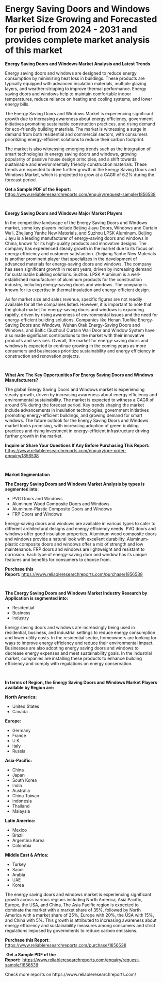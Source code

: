 <p><h1>Energy Saving Doors and Windows Market Size Growing and Forecasted for period from 2024 - 2031 and provides complete market analysis of this market</h1></p><p><strong>Energy Saving Doors and Windows Market Analysis and Latest Trends</strong></p>
<p><p>Energy saving doors and windows are designed to reduce energy consumption by minimizing heat loss in buildings. These products are typically equipped with advanced insulation materials, multiple glazing layers, and weather-stripping to improve thermal performance. Energy saving doors and windows help to maintain comfortable indoor temperatures, reduce reliance on heating and cooling systems, and lower energy bills.</p><p>The Energy Saving Doors and Windows Market is experiencing significant growth due to increasing awareness about energy efficiency, government initiatives promoting sustainable construction practices, and rising demand for eco-friendly building materials. The market is witnessing a surge in demand from both residential and commercial sectors, with consumers prioritizing energy-efficient solutions to reduce their carbon footprint.</p><p>The market is also witnessing emerging trends such as the integration of smart technologies in energy saving doors and windows, growing popularity of passive house design principles, and a shift towards sustainable and environmentally friendly construction materials. These trends are expected to drive further growth in the Energy Saving Doors and Windows Market, which is projected to grow at a CAGR of 6.2% during the forecast period.</p></p>
<p><strong>Get a Sample PDF of the Report:&nbsp;</strong> <a href="https://www.reliableresearchreports.com/enquiry/request-sample/1856538">https://www.reliableresearchreports.com/enquiry/request-sample/1856538</a></p>
<p>&nbsp;</p>
<p><strong>Energy Saving Doors and Windows Major Market Players</strong></p>
<p><p>In the competitive landscape of the Energy Saving Doors and Windows market, some key players include Beijing Jiayu Doors, Windows and Curtain Wall, Zhejiang Yanhe New Materials, and Suzhou LPSK Aluminum. Beijing Jiayu is a leading manufacturer of energy-saving doors and windows in China, known for its high-quality products and innovative designs. The company has experienced steady growth in the market due to its focus on energy efficiency and customer satisfaction. Zhejiang Yanhe New Materials is another prominent player that specializes in the development of advanced materials for energy-saving doors and windows. The company has seen significant growth in recent years, driven by increasing demand for sustainable building solutions. Suzhou LPSK Aluminum is a well-established manufacturer of aluminum products for the construction industry, including energy-saving doors and windows. The company is known for its expertise in thermal insulation and energy-efficient design.</p><p>As for market size and sales revenue, specific figures are not readily available for all the companies listed. However, it is important to note that the global market for energy-saving doors and windows is expanding rapidly, driven by rising awareness of environmental issues and the need for energy-efficient building solutions. Companies like Henan Tuofike Energy-Saving Doors and Windows, Wuhan Otek Energy-Saving Doors and Windows, and Baltic (Suzhou) Curtain Wall Door and Window System have also made significant contributions to the market with their innovative products and services. Overall, the market for energy-saving doors and windows is expected to continue growing in the coming years as more consumers and businesses prioritize sustainability and energy efficiency in construction and renovation projects.</p></p>
<p>&nbsp;</p>
<p><strong>What Are The Key Opportunities For Energy Saving Doors and Windows Manufacturers?</strong></p>
<p><p>The global Energy Saving Doors and Windows market is experiencing steady growth, driven by increasing awareness about energy efficiency and environmental sustainability. The market is expected to witness a CAGR of around 5% during the forecast period. Key trends shaping the market include advancements in insulation technologies, government initiatives promoting energy-efficient buildings, and growing demand for smart windows. The future outlook for the Energy Saving Doors and Windows market looks promising, with increasing adoption of green building practices and rising investment in energy-efficient infrastructure driving further growth in the market.</p></p>
<p><strong>Inquire or Share Your Questions If Any Before Purchasing This Report:</strong> <a href="https://www.reliableresearchreports.com/enquiry/pre-order-enquiry/1856538">https://www.reliableresearchreports.com/enquiry/pre-order-enquiry/1856538</a></p>
<p>&nbsp;</p>
<p><strong>Market Segmentation</strong></p>
<p><strong>The Energy Saving Doors and Windows Market Analysis by types is segmented into:</strong></p>
<p><ul><li>PVG Doors and Windows</li><li>Aluminum Wood Composite Doors and Windows</li><li>Aluminum-Plastic Composite Doors and Windows</li><li>FRP Doors and Windows</li></ul></p>
<p><p>Energy-saving doors and windows are available in various types to cater to different architectural designs and energy efficiency needs. PVG doors and windows offer good insulation properties. Aluminum wood composite doors and windows provide a natural look with excellent durability. Aluminum-plastic composite doors and windows offer a mix of strength and low maintenance. FRP doors and windows are lightweight and resistant to corrosion. Each type of energy-saving door and window has its unique features and benefits for consumers to choose from.</p></p>
<p><strong>Purchase this Report:&nbsp;</strong><a href="https://www.reliableresearchreports.com/purchase/1856538">https://www.reliableresearchreports.com/purchase/1856538</a></p>
<p>&nbsp;</p>
<p><strong>The Energy Saving Doors and Windows Market Industry Research by Application is segmented into:</strong></p>
<p><ul><li>Residential</li><li>Business</li><li>Industry</li></ul></p>
<p><p>Energy saving doors and windows are increasingly being used in residential, business, and industrial settings to reduce energy consumption and lower utility costs. In the residential sector, homeowners are looking for ways to improve energy efficiency and reduce their environmental impact. Businesses are also adopting energy saving doors and windows to decrease energy expenses and meet sustainability goals. In the industrial market, companies are installing these products to enhance building efficiency and comply with regulations on energy conservation.</p></p>
<p>&nbsp;</p>
<p><strong>In terms of Region, the Energy Saving Doors and Windows Market Players available by Region are:</strong></p>
<p>
    <p> <strong> North America: </strong>
        <ul>
            <li>United States</li>
            <li>Canada</li>
        </ul>
        </p> 
    <p> <strong> Europe: </strong>
        <ul>
            <li>Germany</li>
            <li>France</li>
            <li>U.K.</li>
            <li>Italy</li>
            <li>Russia</li>
        </ul>
        </p> 
    <p> <strong> Asia-Pacific: </strong>
        <ul>
            <li>China</li>
            <li>Japan</li>
            <li>South Korea</li>
            <li>India</li>
            <li>Australia</li>
            <li>China Taiwan</li>
            <li>Indonesia</li>
            <li>Thailand</li>
            <li>Malaysia</li>
        </ul>
        </p> 
    <p> <strong> Latin America: </strong>
        <ul>
            <li>Mexico</li>
            <li>Brazil</li>
            <li>Argentina Korea</li>
            <li>Colombia</li>
        </ul>
        </p> 
    <p> <strong> Middle East & Africa: </strong>
        <ul>
            <li>Turkey</li>
            <li>Saudi</li>
            <li>Arabia</li>
            <li>UAE</li>
            <li>Korea</li>
        </ul>
    </p>
    </p>
<p><p>The energy saving doors and windows market is experiencing significant growth across various regions including North America, Asia Pacific, Europe, the USA, and China. The Asia Pacific region is expected to dominate the market with a market share of 35%, followed by North America with a market share of 25%, Europe with 20%, the USA with 15%, and China with 5%. This growth is attributed to increasing awareness about energy efficiency and sustainability measures among consumers and strict regulations imposed by governments to reduce carbon emissions.</p></p>
<p><strong>Purchase this Report: </strong><a href="https://www.reliableresearchreports.com/purchase/1856538">https://www.reliableresearchreports.com/purchase/1856538</a></p>
<p>&nbsp;<strong>Get a Sample PDF of the Report:&nbsp;&nbsp;</strong><a href="https://www.reliableresearchreports.com/enquiry/request-sample/1856538">https://www.reliableresearchreports.com/enquiry/request-sample/1856538</a></p>
<p><strong></strong></p>
<p>Check more reports on https://www.reliableresearchreports.com/</p>